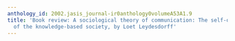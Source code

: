 ```yaml
---
anthology_id: 2002.jasis_journal-ir0anthology0volumeA53A1.9
title: 'Book review: A sociological theory of communication: The self-organization
  of the knowledge-based society, by Loet Leydesdorff'
---
```

